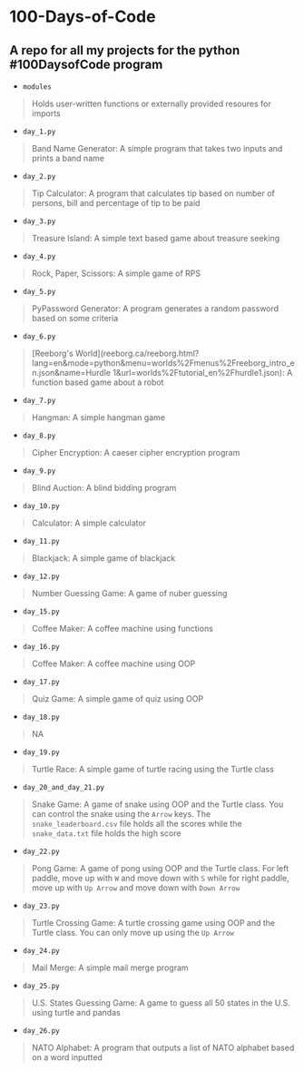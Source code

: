 # 100-Days-of-Code
## A repo for all my projects for the python #100DaysofCode program

- `modules`
> Holds user-written functions or externally provided resoures for imports

- `day_1.py`
> Band Name Generator: A simple program that takes two inputs and prints a band name

- `day_2.py`
> Tip Calculator: A program that calculates tip based on number of persons, bill and percentage of tip to be paid

- `day_3.py`
> Treasure Island: A simple text based game about treasure seeking

- `day_4.py`
> Rock, Paper, Scissors: A simple game of RPS

- `day_5.py`
> PyPassword Generator: A program generates a random password based on some criteria

- `day_6.py`
> [Reeborg's World](reeborg.ca/reeborg.html?lang=en&mode=python&menu=worlds%2Fmenus%2Freeborg_intro_en.json&name=Hurdle 1&url=worlds%2Ftutorial_en%2Fhurdle1.json): A function based game about a robot

- `day_7.py`
> Hangman: A simple hangman game

- `day_8.py`
> Cipher Encryption: A caeser cipher encryption program

- `day_9.py`
> Blind Auction: A blind bidding program

- `day_10.py`
> Calculator: A simple calculator

- `day_11.py`
> Blackjack: A simple game of blackjack

- `day_12.py`
> Number Guessing Game: A game of nuber guessing

- `day_15.py`
> Coffee Maker: A coffee machine using functions

- `day_16.py`
> Coffee Maker: A coffee machine using OOP

- `day_17.py`
> Quiz Game: A simple game of quiz using OOP

- `day_18.py`
> NA

- `day_19.py`
> Turtle Race: A simple game of turtle racing using the Turtle class

- `day_20_and_day_21.py`
> Snake Game: A game of snake using OOP and the Turtle class. You can control the 
> snake using the `Arrow` keys. The `snake_leaderboard.csv` file holds all the scores
> while the `snake_data.txt` file holds the high score 

- `day_22.py`
> Pong Game: A game of pong using OOP and the Turtle class. For left paddle, move up 
> with `W` and move down with `S` while for right paddle, move up with `Up Arrow` 
> and move down with `Down Arrow`

- `day_23.py`
> Turtle Crossing Game: A turtle crossing game using OOP and the Turtle class. You can
> only move up using the `Up Arrow`

- `day_24.py`
> Mail Merge: A simple mail merge program

- `day_25.py`
> U.S. States Guessing Game: A game to guess all 50 states in the U.S. using turtle and 
> pandas

- `day_26.py`
> NATO Alphabet: A program that outputs a list of NATO alphabet based on a word
> inputted